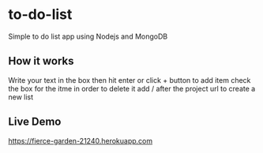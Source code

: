 # to-do-list
Simple to do list app using Nodejs and MongoDB
## How it works
Write your text in the box then hit enter or click + button to add item
check the box for the itme in order to delete it
add /<name of list> after the project url to create a new list
## Live Demo
https://fierce-garden-21240.herokuapp.com
